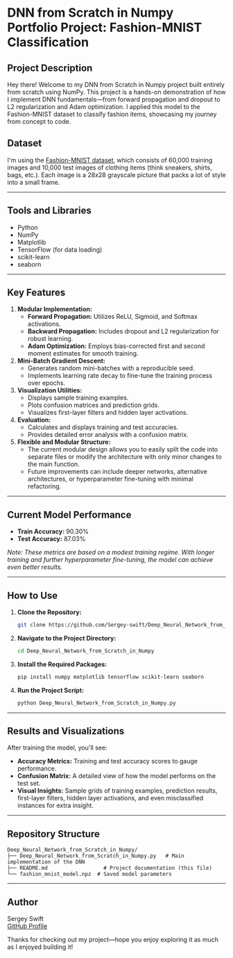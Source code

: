 # DNN from Scratch in Numpy Portfolio Project: Fashion-MNIST Classification

## Project Description
Hey there! Welcome to my DNN from Scratch in Numpy project built entirely from scratch using NumPy. This project is a hands-on demonstration of how I implement DNN fundamentals—from forward propagation and dropout to L2 regularization and Adam optimization. I applied this model to the Fashion-MNIST dataset to classify fashion items, showcasing my journey from concept to code.

## Dataset
I'm using the [Fashion-MNIST dataset](https://github.com/zalandoresearch/fashion-mnist), which consists of 60,000 training images and 10,000 test images of clothing items (think sneakers, shirts, bags, etc.). Each image is a 28x28 grayscale picture that packs a lot of style into a small frame.

---

## Tools and Libraries
- Python
- NumPy
- Matplotlib
- TensorFlow (for data loading)
- scikit-learn
- seaborn

---

## Key Features
1. **Modular Implementation:**
   - **Forward Propagation:** Utilizes ReLU, Sigmoid, and Softmax activations.
   - **Backward Propagation:** Includes dropout and L2 regularization for robust learning.
   - **Adam Optimization:** Employs bias-corrected first and second moment estimates for smooth training.
2. **Mini-Batch Gradient Descent:**
   - Generates random mini-batches with a reproducible seed.
   - Implements learning rate decay to fine-tune the training process over epochs.
3. **Visualization Utilities:**
   - Displays sample training examples.
   - Plots confusion matrices and prediction grids.
   - Visualizes first-layer filters and hidden layer activations.
4. **Evaluation:**
   - Calculates and displays training and test accuracies.
   - Provides detailed error analysis with a confusion matrix.
5. **Flexible and Modular Structure:**
   - The current modular design allows you to easily split the code into separate files or modify the architecture with only minor changes to the main function.
   - Future improvements can include deeper networks, alternative architectures, or hyperparameter fine-tuning with minimal refactoring.

---

## Current Model Performance
- **Train Accuracy:** 90.30%
- **Test Accuracy:** 87.03%

*Note: These metrics are based on a modest training regime. With longer training and further hyperparameter fine-tuning, the model can achieve even better results.*

---

## How to Use
1. **Clone the Repository:**
   ```bash
   git clone https://github.com/Sergey-swift/Deep_Neural_Network_from_Scratch_in_Numpy.git
   ```
2. **Navigate to the Project Directory:**
   ```bash
   cd Deep_Neural_Network_from_Scratch_in_Numpy
   ```
3. **Install the Required Packages:**
   ```bash
   pip install numpy matplotlib tensorflow scikit-learn seaborn
   ```
4. **Run the Project Script:**
   ```bash
   python Deep_Neural_Network_from_Scratch_in_Numpy.py
   ```

---

## Results and Visualizations
After training the model, you'll see:
- **Accuracy Metrics:** Training and test accuracy scores to gauge performance.
- **Confusion Matrix:** A detailed view of how the model performs on the test set.
- **Visual Insights:** Sample grids of training examples, prediction results, first-layer filters, hidden layer activations, and even misclassified instances for extra insight.

---

## Repository Structure
```
Deep_Neural_Network_from_Scratch_in_Numpy/
├── Deep_Neural_Network_from_Scratch_in_Numpy.py   # Main implementation of the DNN
├── README.md                  # Project documentation (this file)
└── fashion_mnist_model.npz  # Saved model parameters
```

---

## Author
Sergey Swift   
[GitHub Profile](https://github.com/Sergey-swift)

Thanks for checking out my project—hope you enjoy exploring it as much as I enjoyed building it!
```